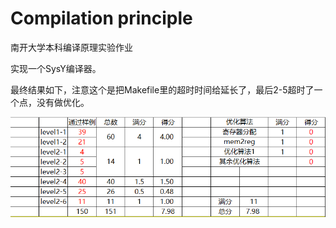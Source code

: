 # Compilation principle

南开大学本科编译原理实验作业

实现一个SysY编译器。

最终结果如下，注意这个是把Makefile里的超时时间给延长了，最后2-5超时了一个点，没有做优化。

![](https://raw.githubusercontent.com/yuwensq/imgBase/master/202301151824096.jpg)